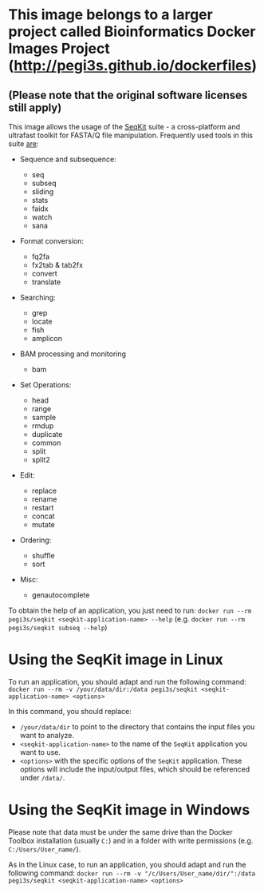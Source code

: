 # This image belongs to a larger project called Bioinformatics Docker Images Project (http://pegi3s.github.io/dockerfiles)
## (Please note that the original software licenses still apply)

This image allows the usage of the [SeqKit](https://github.com/shenwei356/seqkit/blob/master/README.md) suite - a cross-platform and ultrafast toolkit for FASTA/Q file manipulation. Frequently used tools in this suite [are](https://bioinf.shenwei.me/seqkit/usage/):

- Sequence and subsequence:

	- seq
	- subseq
	- sliding
	- stats
	- faidx
	- watch
	- sana

- Format conversion:

	- fq2fa
	- fx2tab & tab2fx
	- convert
	- translate

- Searching:

	- grep
	- locate
	- fish
	- amplicon

- BAM processing and monitoring

	- bam 

- Set Operations:

	- head
	- range
	- sample
	- rmdup
	- duplicate
	- common
	- split
	- split2

- Edit:

	- replace
	- rename
	- restart
	- concat
	- mutate

- Ordering:

	- shuffle
	- sort

- Misc:

	- genautocomplete

To obtain the help of an application, you just need to run: `docker run --rm pegi3s/seqkit <seqkit-application-name> --help` (e.g. `docker run --rm pegi3s/seqkit subseq --help`)

# Using the SeqKit image in Linux

To run an application, you should adapt and run the following command: `docker run --rm -v /your/data/dir:/data pegi3s/seqkit <seqkit-application-name> <options>`

In this command, you should replace:
- `/your/data/dir` to point to the directory that contains the input files you want to analyze.
- `<seqkit-application-name>` to the name of the `SeqKit` application you want to use.
- `<options>` with the specific options of the `SeqKit` application. These options will include the input/output files, which should be referenced under `/data/`.

# Using the SeqKit image in Windows

Please note that data must be under the same drive than the Docker Toolbox installation (usually `C:`) and in a folder with write permissions (e.g. `C:/Users/User_name/`).

As in the Linux case, to run an application, you should adapt and run the following command: `docker run --rm -v "/c/Users/User_name/dir/":/data pegi3s/seqkit <seqkit-application-name> <options>`
